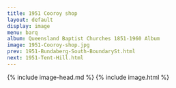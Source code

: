 ```yaml
---
title: 1951 Cooroy shop
layout: default
display: image
menu: barq
album: Queensland Baptist Churches 1851-1960 Album
image: 1951-Cooroy-shop.jpg
prev: 1951-Bundaberg-South-BoundarySt.html
next: 1951-Tent-Hill.html
---
```

{% include image-head.md %}
{% include image.html %}